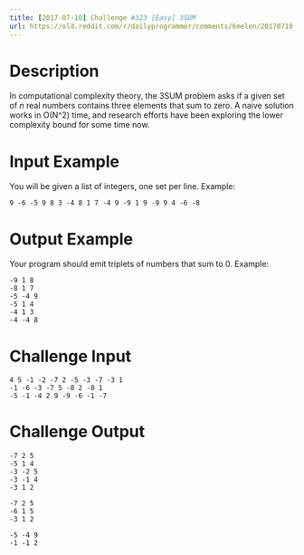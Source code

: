 ```yaml
---
title: [2017-07-10] Challenge #323 [Easy] 3SUM
url: https://old.reddit.com/r/dailyprogrammer/comments/6melen/20170710_challenge_323_easy_3sum/
---
```


# Description

In computational complexity theory, the 3SUM problem asks if a given set of *n* real numbers contains three elements that sum to zero. A naive solution works in O(N^2) time, and research efforts have been exploring the lower complexity bound for some time now. 

# Input Example

You will be given a list of integers, one set per line. Example:

	9 -6 -5 9 8 3 -4 8 1 7 -4 9 -9 1 9 -9 9 4 -6 -8

# Output Example

Your program should emit triplets of numbers that sum to 0. Example:

	-9 1 8
	-8 1 7
	-5 -4 9
	-5 1 4
	-4 1 3
	-4 -4 8

# Challenge Input

	4 5 -1 -2 -7 2 -5 -3 -7 -3 1
	-1 -6 -3 -7 5 -8 2 -8 1
	-5 -1 -4 2 9 -9 -6 -1 -7

# Challenge Output

	-7 2 5
	-5 1 4
	-3 -2 5
	-3 -1 4
	-3 1 2
	
	-7 2 5
	-6 1 5
	-3 1 2
	
	-5 -4 9
	-1 -1 2
